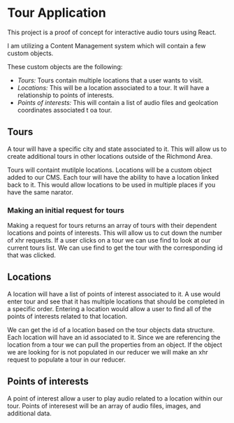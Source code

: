 # Tour Application

This project is a proof of concept for interactive audio tours using React.

I am utilizing a Content Management system which will contain a few custom objects.

These custom objects are the following:

- *Tours:* Tours contain multiple locations that a user wants to visit. 
- *Locations:* This will be a location associated to a tour.  It will have a relationship to points of interests.
- *Points of interests:* This will contain a list of audio files and geolcation coordinates associated t oa tour.

## Tours
A tour will have a specific city and state associated to it.  This will allow us to create additional tours in other locations outside of the Richmond Area.

Tours will containt mutilple locations.  Locations will be a custom object added to our CMS.  Each tour will have the ability to have a location linked back to it.  This would allow locations to be used in multiple places if you have the same narator.

### Making an initial request for tours
Making a request for tours returns an array of tours with their dependent locations and points of interests.  This will allow us to cut down the number of xhr requests. If a user clicks on a tour we can use find to look at our current tours list.  We can use find to get the tour with the corresponding id that was clicked.

## Locations
A location will have a list of points of interest associated to it.  A use would enter  tour and see that it has multiple locations that should be completed in a specific order.  Entering a location would allow a user to find all of the points of interests related to that location. 

We can get the id of a location based on the tour objects data structure.  Each location will have an id associated to it. Since we are referencing the location from a tour we can pull the properties from an object. If the object we are looking for is not populated in our reducer we will make an xhr request to populate a tour in our reducer.

## Points of interests
A point of interest allow a user to play audio related to a location within our tour.  Points of interesest will be an array of audio files, images, and additional data.

